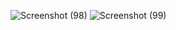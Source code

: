 
![Screenshot (98)](https://user-images.githubusercontent.com/75253329/161263796-abf2d8ca-4efe-41aa-a938-d95cc69078b6.png)
![Screenshot (99)](https://user-images.githubusercontent.com/75253329/161263802-b268239e-ee7f-40cb-82e8-0ffb19121297.png)

